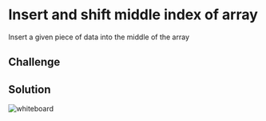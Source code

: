 # Insert and shift middle index of array
Insert a given piece of data into the middle of the array

## Challenge
<!-- Description of the challenge -->

## Solution
<!-- Embedded whiteboard image -->
![whiteboard](https://raw.githubusercontent.com/spinaltaper/data-structures-and-algorithms/shift-array/assets/whiteboardshiftarray.png)
